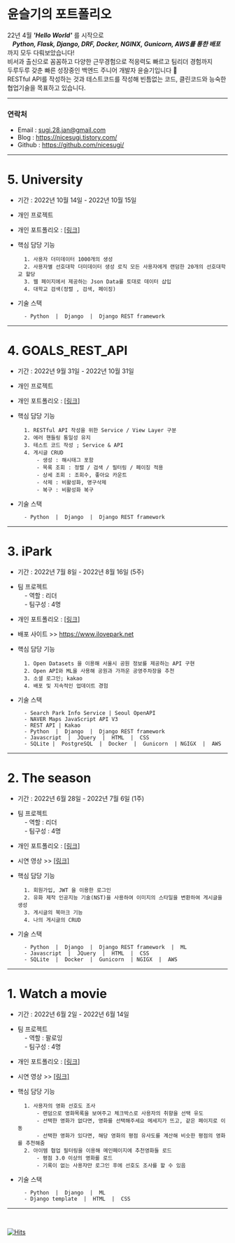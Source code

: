 # 윤슬기의 포트폴리오

22년 4월 ***'Hello World'*** 를 시작으로<br>
&nbsp;&nbsp;    ***Python, Flask, Django, DRF, Docker, NGINX, Gunicorn, AWS를 통한 배포*** 까지 모두 다뤄보았습니다!  <br>
비서과 출신으로 꼼꼼하고 다양한 근무경험으로 적응력도 빠르고 팀리더 경험까지 <br>
두루두루 갖춘 빠른 성장중인 백엔드 주니어 개발자 윤슬기입니다 🤗 <br>
RESTful API를 작성하는 것과 테스트코드를 작성해 빈틈없는 코드, 클린코드와 능숙한 협업기술을 목표하고 있습니다. <br>

---

### 연락처
- Email : sugi.28.jan@gmail.com
- Blog  : https://nicesugi.tistory.com/
- Github : https://github.com/nicesugi/
        
---

# 5. University
- 기간 : 2022년 10월 14일 - 2022년 10월 15일

- 개인 프로젝트
        
- 개인 포트폴리오 : <a href="https://github.com/nicesugi/university">[링크]</a>

- 핵심 담당 기능

        1. 사용자 더미데이터 1000개의 생성
        2. 사용자별 선호대학 더미데이터 생성 로직 모든 사용자에게 랜덤한 20개의 선호대학교 할당
        3. 웹 페이지에서 제공하는 Json Data를 토대로 데이터 삽입
        4. 대학교 검색(정렬 , 검색, 페이징)

- 기술 스택

        - Python  |  Django  |  Django REST framework
        
---

# 4. GOALS_REST_API
- 기간 : 2022년 9월 31일 - 2022년 10월 31일

- 개인 프로젝트
        
- 개인 포트폴리오 : <a href="https://github.com/nicesugi/GOALS_REST_API">[링크]</a>

- 핵심 담당 기능

        1. RESTful API 작성을 위한 Service / View Layer 구분
        2. 에러 핸들링 통일성 유지 
        3. 테스트 코드 작성 ; Service & API 
        4. 게시글 CRUD
            - 생성 : 해시태그 포함
            - 목록 조회 : 정렬 / 검색 / 필터링 / 페이징 적용
            - 상세 조회 : 조회수, 좋아요 카운트
            - 삭제 : 비활성화, 영구삭제
            - 복구 : 비활성화 복구

- 기술 스택

        - Python  |  Django  |  Django REST framework

---

# 3. iPark
- 기간 : 2022년 7월 8일 - 2022년 8월 16일 (5주)

- 팀 프로젝트\
        &nbsp;&nbsp;&nbsp;&nbsp;- 역할 : 리더\
        &nbsp;&nbsp;&nbsp;&nbsp;- 팀구성 : 4명
        
- 개인 포트폴리오 : <a href="https://github.com/nicesugi/iPark">[링크]</a>
- 배포 사이트 >> https://www.ilovepark.net <br>

- 핵심 담당 기능

        1. Open Datasets 을 이용해 서울시 공원 정보를 제공하는 API 구현
        2. Open API와 ML을 사용해 공원과 가까운 공영주차장을 추천
        3. 소셜 로그인; kakao
        4. 배포 및 지속적인 업데이트 경험
        
- 기술 스택

        - Search Park Info Service | Seoul OpenAPI
        - NAVER Maps JavaScript API V3
        - REST API | Kakao
        - Python  |  Django  |  Django REST framework
        - Javascript  |  JQuery  |  HTML  |  CSS
        - SQLite |  PostgreSQL  |  Docker  |  Gunicorn  | NGIGX  |  AWS

---

# 2. The season
- 기간 : 2022년 6월 28일 - 2022년 7월 6일 (1주)

- 팀 프로젝트\
        &nbsp;&nbsp;&nbsp;&nbsp;- 역할 : 리더\
        &nbsp;&nbsp;&nbsp;&nbsp;- 팀구성 : 4명
        
- 개인 포트폴리오 : <a href="https://github.com/nicesugi/The_Season">[링크]</a>
- 시연 영상 >> <a href="https://tv.kakao.com/v/430188053">[링크]</a> <br>

- 핵심 담당 기능

        1. 회원가입, JWT 을 이용한 로그인
        2. 유화 제작 인공지능 기술(NST)을 사용하여 이미지의 스타일을 변환하여 게시글을 생성
        3. 게시글의 북마크 기능
        4. 나의 게시글의 CRUD
        
- 기술 스택

        - Python  |  Django  |  Django REST framework  |  ML
        - Javascript  |  JQuery  |  HTML  |  CSS
        - SQLite  |  Docker  |  Gunicorn  | NGIGX  |  AWS

---

# 1. Watch a movie
- 기간 : 2022년 6월 2일 - 2022년 6월 14일

- 팀 프로젝트\
        &nbsp;&nbsp;&nbsp;&nbsp;- 역할 : 팔로잉\
        &nbsp;&nbsp;&nbsp;&nbsp;- 팀구성 : 4명
        
- 개인 포트폴리오 : <a href="https://github.com/nicesugi/2JYK-Watch_a_movie_N.11">[링크]</a>
- 시연 영상 >> <a href="https://nicesugi.tistory.com/170">[링크]</a> <br>

- 핵심 담당 기능

        1. 사용자의 영화 선호도 조사
            - 랜덤으로 영화목록을 보여주고 체크박스로 사용자의 취향을 선택 유도
            - 선택한 영화가 없다면, 영화를 선택해주세요 메세지가 뜨고, 같은 페이지로 이동
            - 선택한 영화가 있다면, 해당 영화의 평점 유사도를 계산해 비슷한 평점의 영화를 추천해줌
        2. 아이템 협업 필터링을 이용해 메인페이지에 추천영화들 로드
            - 평점 3.0 이상의 영화를 로드
            - 기록이 없는 사용자만 로그인 후에 선호도 조사를 할 수 있음

- 기술 스택

        - Python  |  Django  |  ML
        - Django template  |  HTML  |  CSS

---

<br>

[![Hits](https://hits.seeyoufarm.com/api/count/incr/badge.svg?url=https%3A%2F%2Fgithub.com%2Fnicesugi%2F&count_bg=%2368F000&title_bg=%23FF1CBD&icon=&icon_color=%23E7E7E7&title=%F0%9F%A7%B8+Views&edge_flat=true)](https://hits.seeyoufarm.com)
